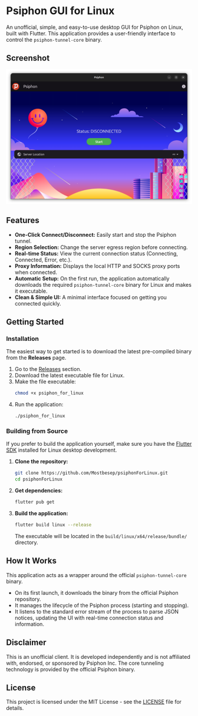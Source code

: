 # Psiphon GUI for Linux

An unofficial, simple, and easy-to-use desktop GUI for Psiphon on Linux, built with Flutter. This application provides a user-friendly interface to control the `psiphon-tunnel-core` binary.

## Screenshot

![Application Screenshot](https://raw.githubusercontent.com/Mostbesep/psiphonForLinux/main/screenshots/screenshot.png)

## Features

- **One-Click Connect/Disconnect:** Easily start and stop the Psiphon tunnel.
- **Region Selection:** Change the server egress region before connecting.
- **Real-time Status:** View the current connection status (Connecting, Connected, Error, etc.).
- **Proxy Information:** Displays the local HTTP and SOCKS proxy ports when connected.
- **Automatic Setup:** On the first run, the application automatically downloads the required `psiphon-tunnel-core` binary for Linux and makes it executable.
- **Clean & Simple UI:** A minimal interface focused on getting you connected quickly.

## Getting Started

### Installation

The easiest way to get started is to download the latest pre-compiled binary from the **Releases** page.

1.  Go to the [Releases](https://github.com/Mostbesep/psiphonForLinux/releases) section.
2.  Download the latest executable file for Linux.
3.  Make the file executable:
    ```sh
    chmod +x psiphon_for_linux
    ```
4.  Run the application:
    ```sh
    ./psiphon_for_linux
    ```

### Building from Source

If you prefer to build the application yourself, make sure you have the [Flutter SDK](https://docs.flutter.dev/get-started/install/linux) installed for Linux desktop development.

1.  **Clone the repository:**
    ```sh
    git clone https://github.com/Mostbesep/psiphonForLinux.git
    cd psiphonForLinux
    ```
2.  **Get dependencies:**
    ```sh
    flutter pub get
    ```
3.  **Build the application:**
    ```sh
    flutter build linux --release
    ```
    The executable will be located in the `build/linux/x64/release/bundle/` directory.

## How It Works

This application acts as a wrapper around the official `psiphon-tunnel-core` binary.

- On its first launch, it downloads the binary from the official Psiphon repository.
- It manages the lifecycle of the Psiphon process (starting and stopping).
- It listens to the standard error stream of the process to parse JSON notices, updating the UI with real-time connection status and information.

## Disclaimer

This is an unofficial client. It is developed independently and is not affiliated with, endorsed, or sponsored by Psiphon Inc. The core tunneling technology is provided by the official Psiphon binary.

## License

This project is licensed under the MIT License - see the [LICENSE](https://github.com/Mostbesep/psiphonForLinux/blob/main/LICENSE) file for details.